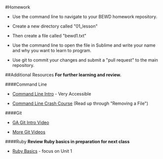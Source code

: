 #Homework

- Use the command line to navigate to your BEWD homework repository.

- Create a new directory called "01_lesson"

- Then create a file called "bewd1.txt" 

- Use the command line to open the file in Sublime and write your name and why you want to learn to program.

- Use git to commit your changes and submit a "pull request" to the main repository.

##Additional Resources 
**For further learning and review.**

####Command Line
- [Command Line Intro](http://blog.teamtreehouse.com/introduction-to-the-mac-os-x-command-line) - Very Accessible 

- [Command Line Crash Course](http://cli.learncodethehardway.org/book/) (Read up through "Removing a File")

####Git
- [GA Git Intro Video](https://generalassembly.wistia.com/medias/vpno3bu6hb)

- [More Git Videos](http://git-scm.com/videos)

####Ruby
**Review Ruby basics in preparation for next class**

- [Ruby Basics](https://www.codecademy.com/learn/ruby) - focus on Unit 1